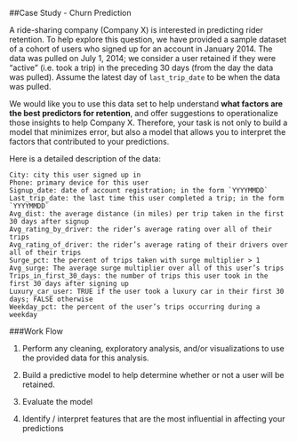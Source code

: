 ##Case Study - Churn Prediction

A ride-sharing company (Company X) is interested in predicting rider retention.
To help explore this question, we have provided a sample dataset of a cohort of 
users who signed up for an account in January 2014. The data was pulled on July 1, 2014; 
we consider a user retained if they were “active” (i.e. took a trip) in 
the preceding 30 days (from the day the data was pulled). Assume the latest day of
`last_trip_date` to be when the data was pulled. 

We would like you to use this data set to help understand **what factors are the best
predictors for retention**, and offer suggestions to operationalize those insights to 
help Company X. Therefore, your task is not only to build a model that minimizes error,
but also a model that allows you to interpret the factors that contributed to your predictions.

Here is a detailed description of the data:

```
City: city this user signed up in
Phone: primary device for this user
Signup_date: date of account registration; in the form `YYYYMMDD`
Last_trip_date: the last time this user completed a trip; in the form `YYYYMMDD`
Avg_dist: the average distance (in miles) per trip taken in the first 30 days after signup
Avg_rating_by_driver: the rider’s average rating over all of their trips
Avg_rating_of_driver: the rider’s average rating of their drivers over all of their trips 
Surge_pct: the percent of trips taken with surge multiplier > 1
Avg_surge: The average surge multiplier over all of this user’s trips 
Trips_in_first_30_days: the number of trips this user took in the first 30 days after signing up
Luxury_car_user: TRUE if the user took a luxury car in their first 30 days; FALSE otherwise
Weekday_pct: the percent of the user’s trips occurring during a weekday
```

###Work Flow

1. Perform any cleaning, exploratory analysis, and/or visualizations to use the provided
   data for this analysis.
   
2. Build a predictive model to help determine whether or not a user will be retained.

3. Evaluate the model
 
4. Identify / interpret features that are the most influential in affecting your predictions
